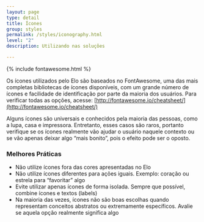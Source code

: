 ```yaml
---
layout: page
type: detail
title: Ícones
group: styles
permalink: /styles/iconography.html
level: "2"
description: Utilizando nas soluções

---
```


{% include fontawesome.html %}

Os ícones utilizados pelo Elo são baseados no FontAwesome, uma das mais completas bibliotecas de ícones disponíveis, com um grande número de ícones e facilidade de identificação por parte da maioria dos usuários. Para verificar todas as opções, acesse: [http://fontawesome.io/cheatsheet/](http://fontawesome.io/cheatsheet/)

Alguns ícones são universais e conhecidos pela maioria das pessoas, como a lupa, casa e impressora. Entretanto, esses casos são raros, portanto verifique se os ícones realmente vão ajudar o usuário naquele contexto ou se vão apenas deixar algo “mais bonito”, pois o efeito pode ser o oposto.

### Melhores Práticas

- Não utilize ícones fora das cores apresentadas no Elo
- Não utilize ícones diferentes para ações iguais. Exemplo: coração ou estrela para “favoritar” algo
- Evite utilizar apenas ícones de forma isolada. Sempre que possível, combine ícones e textos (labels)
- Na maioria das vezes, ícones não são boas escolhas quando representam conceitos abstratos ou extremamente específicos. Avalie se aquela opção realmente significa algo
